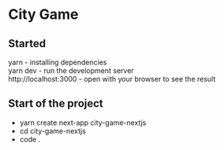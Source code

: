 # City Game   

## Started

yarn                  - installing dependencies    
yarn dev              - run the development server    
http://localhost:3000 - open with your browser to see the result    

## Start of the project

- yarn create next-app city-game-nextjs
- cd city-game-nextjs
- code .